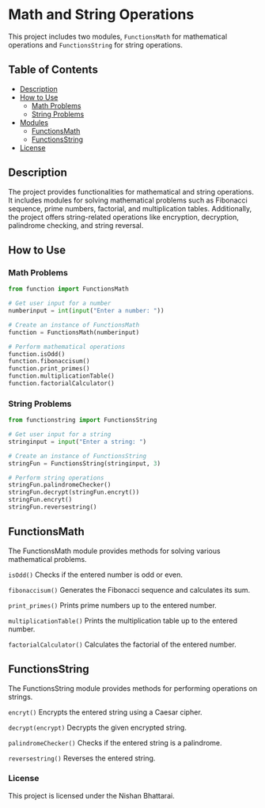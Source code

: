 # Math and String Operations

This project includes two modules, `FunctionsMath` for mathematical operations and `FunctionsString` for string operations.

## Table of Contents

- [Description](#description)
- [How to Use](#how-to-use)
  - [Math Problems](#math-problems)
  - [String Problems](#string-problems)
- [Modules](#modules)
  - [FunctionsMath](#functionsmath)
  - [FunctionsString](#functionstring)
- [License](#license)

## Description

The project provides functionalities for mathematical and string operations. It includes modules for solving mathematical problems such as Fibonacci sequence, prime numbers, factorial, and multiplication tables. Additionally, the project offers string-related operations like encryption, decryption, palindrome checking, and string reversal.

## How to Use

### Math Problems

```python
from function import FunctionsMath

# Get user input for a number
numberinput = int(input("Enter a number: "))

# Create an instance of FunctionsMath
function = FunctionsMath(numberinput)

# Perform mathematical operations
function.isOdd()
function.fibonaccisum()
function.print_primes()
function.multiplicationTable()
function.factorialCalculator()
```
### String Problems
```python
from functionstring import FunctionsString

# Get user input for a string
stringinput = input("Enter a string: ")

# Create an instance of FunctionsString
stringFun = FunctionsString(stringinput, 3)

# Perform string operations
stringFun.palindromeChecker()
stringFun.decrypt(stringFun.encryt())
stringFun.encryt()
stringFun.reversestring()
```
## FunctionsMath
The FunctionsMath module provides methods for solving various mathematical problems.

`isOdd()`
Checks if the entered number is odd or even.

`fibonaccisum()`
Generates the Fibonacci sequence and calculates its sum.

`print_primes()`
Prints prime numbers up to the entered number.

`multiplicationTable()`
Prints the multiplication table up to the entered number.

`factorialCalculator()`
Calculates the factorial of the entered number.

## FunctionsString
The FunctionsString module provides methods for performing operations on strings.

`encryt()`
Encrypts the entered string using a Caesar cipher.

`decrypt(encrypt)`
Decrypts the given encrypted string.

`palindromeChecker()`
Checks if the entered string is a palindrome.

`reversestring()`
Reverses the entered string.


### License
This project is licensed under the Nishan Bhattarai.


